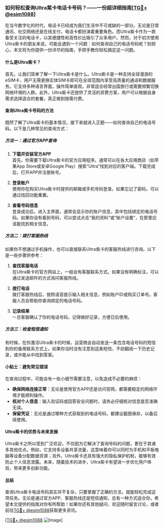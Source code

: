 ### 如何轻松查询Ultra紫卡电话卡号码？——一份超详细指南[[TG💪+ @esim1088](https://t.me/s/esim1088)]

在当今数字化的时代，电话卡已经成为我们生活中不可或缺的一部分。无论是日常通讯、社交网络还是在线支付，电话卡都扮演着重要角色。而Ultra紫卡作为一款备受关注的电话卡，以其便捷性和高性价比吸引了众多用户。然而，对于初次使用Ultra紫卡的朋友来说，可能会遇到一个问题：如何查询自己的电话号码呢？别担心，本文将为你提供一份详尽的指南，手把手教你轻松搞定这一问题。

#### 什么是Ultra紫卡？

首先，让我们简单了解一下Ultra紫卡是什么。Ultra紫卡是一种支持全球漫游的eSIM卡，用户无需更换实体SIM卡即可在全球范围内享受高质量的通话和数据服务。它支持多种语言界面，操作简单直观，非常适合经常出国旅行或需要频繁切换网络环境的人群。此外，Ultra紫卡还提供了灵活的资费方案，用户可以根据自身需求选择适合的套餐，真正做到按需付费。

#### 查询Ultra紫卡号码的方法

既然了解了Ultra紫卡的基本情况，接下来就进入正题——如何查询自己的电话号码。以下是几种常见的查询方式：

##### 方法一：通过官方APP查询

1. **下载并安装官方APP**  
   首先，你需要下载Ultra紫卡的官方应用程序。通常可以在各大应用商店（如苹果App Store或安卓Google Play）搜索“Ultra”找到对应的客户端。下载完成后，打开APP并注册账号。

2. **登录账户**  
   使用你在购买Ultra紫卡时提供的邮箱或手机号码登录。如果忘记了密码，可以通过找回功能重置。

3. **查看号码信息**  
   登录成功后，进入主界面，通常会显示你的账户信息，其中包括绑定的电话号码。如果你没有看到号码，可以尝试点击“我的资料”或“账户设置”，在那里应该能找到相关信息。

##### 方法二：拨打客服热线

如果你不想通过手机操作，也可以直接联系Ultra紫卡的客服热线进行咨询。以下是一些步骤供参考：

1. **查找客服电话**  
   在Ultra紫卡的官方网站上，一般会有客服联系方式。如果没有明确标注，可以通过发送邮件的方式询问客服热线。

2. **拨打电话**  
   拨打客服热线后，按照语音提示输入相关信息，例如账户ID或购买订单号。客服人员会帮助你查询绑定的电话号码。

3. **记录结果**  
   一旦客服确认了你的电话号码，记得做好记录，方便日后使用。

##### 方法三：检查短信通知

有时候，在你激活Ultra紫卡的时候，运营商会自动发送一条包含电话号码的短信到你的备用联系方式上。如果你当时没有注意到这条短信，不妨翻阅一下历史记录，或许能从中找到答案。

#### 小贴士：避免常见错误

在查询过程中，可能会有一些小细节需要注意，以免造成不必要的麻烦：

- **确保网络连接正常**：无论是使用官方APP还是访问官网，都需要稳定的网络环境才能顺利操作。
- **核对个人信息**：输入验证码或回答安全问题时，请务必仔细核对信息是否准确无误。
- **保留凭证**：无论是通过哪种方式获取到的电话号码，都建议截图保存，以备后续使用。

#### Ultra紫卡的优势与未来发展

Ultra紫卡之所以受到广泛欢迎，不仅因为它解决了查询号码的问题，更在于其诸多其他优点。例如，它支持多设备共享流量，这意味着你可以同时为手机和平板电脑等设备分配数据资源；另外，Ultra紫卡还具有强大的隐私保护机制，能够有效防止个人信息泄露。未来，随着技术的进步，Ultra紫卡有望进一步优化用户体验，带来更多创新功能。

#### 总结

查询Ultra紫卡电话号码其实并不复杂，只要掌握了正确的方法，就能轻松完成这项任务。无论是通过官方APP、客服热线还是短信通知，总有一种方式适合你。希望本文提供的指南对你有所帮助！如果你还有其他疑问，欢迎随时留言讨论，或者前往[TG💪+ @esim1088](https://t.me/s/esim1088)获取更多资讯。

[[TG💪+ @esim1088](https://t.me/s/esim1088) ![Image](https://i.postimg.cc/4NQfJmqS/Snipaste-2025-05-13-00-14-12.png)]